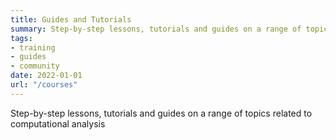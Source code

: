 ```yaml
---
title: Guides and Tutorials
summary: Step-by-step lessons, tutorials and guides on a range of topics related to computational analysis
tags:
- training
- guides
- community
date: 2022-01-01
url: "/courses"
---
```

Step-by-step lessons, tutorials and guides on a range of topics related to computational analysis